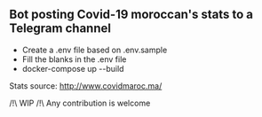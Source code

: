 ## Bot posting Covid-19 moroccan's stats to a Telegram channel

* Create a .env file based on .env.sample
* Fill the blanks in the .env file
* docker-compose up --build

Stats source: http://www.covidmaroc.ma/

/!\ WIP /!\ Any contribution is welcome